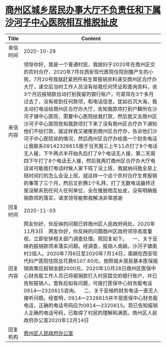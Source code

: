 # <a href="http://www.shangluo.gov.cn/zmhd/ldxxxx.jsp?urltype=leadermail.LeaderMailContentUrl&wbtreeid=1112&leadermailid=6577">商州区城乡居民办事大厅不负责任和下属沙河子中心医院相互推脱扯皮</a>
| Title |                                                                                                                                                                                                                                                              Content                                                                                                                                                                                                                                                               |
|:-----:|------------------------------------------------------------------------------------------------------------------------------------------------------------------------------------------------------------------------------------------------------------------------------------------------------------------------------------------------------------------------------------------------------------------------------------------------------------------------------------------------------------------------------------|
| 来信时间  | 2020-10-29                                                                                                                                                                                                                                                                                                                                                                                                                                                                                                                         |
| 来信内容  | 领导你好，我是一个普通村民，我媳妇于2020年在商州区交的农村合疗，2020年7月在西安现代医院住院剖腹产生的小孩，7月20号我就赶紧把所有生育报销资料递交商州区合疗办大厅，递交后当时工作人员没有给我任何凭证和查询资料，说3个月后报销款自动打到我留的银行账户，可是现在3个多月过去了，没有收到任何款项，和电话信息，犹如石沉大海，我主动打电话给商州区合疗办大厅，告知我款项打到户籍所在沙河子镇中心医院，需要中心医院给我打款，然后我又去商州区沙河子中心医院告知我款项打下来了没有商州区合疗办下通知他们不给打款，就这样我又被推到商州区合疗办，告诉他们沙河子中心医院说的情况，然后商州区合疗办给我一个财务电话让我联系09142326615我于当天周三上午11点打了8个电话无人接，下午两点半开始先后打了9个电话无人接，第二天周四下午打了8个电话无人接，然后我再打商州区合疗办大厅电话说可能我打电话时候人家下班了没上班，我就纳闷我全是上班时间打的怎么会没上班，就这样一个这个农村合疗生育报销的事等了三个月，然后又折腾1个礼拜，打了无数电话最终还是没联系到任何人任何单位，全在推脱相互扯皮，没有明确报销款项的落实，请求领导能帮我解决非常感谢 |
| 回复时间  | 2020-11-03                                                                                                                                                                                                                                                                                                                                                                                                                                                                                                                         |
| 回复内容  | 网友你好，你反映的问题已转商州区人民政府阅处。2020年11月3日    网友你好，你反映的问题商州区政府领导高度重视，立即安排相关部门调查处理。现回复如下。    一、关于反映的报销款项未落实问题。经调查，报销人南娟，沙河子镇南村2组人。2020年7月6日至2020年7月14日，南娟在西安现代妇产医院住院总花费6107.60元，按照城乡居民基本医保报销政策应报销金额2000元，2020年10月28日商州区医保中心财务股工作人员已将报销款打入村民提交的银行账户，并已告知报销人。查账后如有问题，可拨打医保中心财务股电话0914—2320615咨询。    二、关于反映的财务电话一直无人接听问题。经查明，0914—2326615并不是医保中心财务股电话，正确的电话号码应为0914—2320615。现已告知报销人正确的电话号码，已取得了村民的理解和满意。商州区人民政府办公室2020年12月14日                                                                                                                   |
| 回复机构  | <a href="../../category/agencies/商州区人民政府办公室.md">商州区人民政府办公室</a>                                                                                                                                                                                                                                                                                                                                                                                                                                                                     |